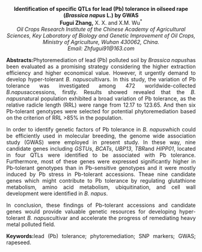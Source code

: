 <center><strong>Identification of specific QTLs for lead (Pb) tolerance in oilseed
rape (<i>Brassica napus</i> L.) by GWAS</strong>

<center><strong>Fugui Zhang,</strong> X. X. and X.M. Wu<sup>*</sup></i>

<center><i>Oil Crops Research Institute of the Chinese Academy of Agricultural Sciences, Key Laboratory of Biology and Genetic Improvement of Oil
Crops, Ministry of Agriculture, Wuhan 430062, China.</i>

<center><i>Email: Zhfugui91@163.com</i>

<p style="text-align:justify"><strong>Abstracts:</strong>Phytoremediation of lead (Pb) polluted soil by <i>Brassica
napus</i>has been evaluated as a promising strategy considering the higher
extraction efficiency and higher economical value. However, it urgently
demand to develop hyper-tolerant <i>B. napus</i>cultivars. In this study,
the variation of Pb tolerance was investigated among 472
worldwide-collected <i>B.napus</i>accessions, firstly. Results showed
revealed that the <i>B. napus</i>natural population exhibited a broad
variation of Pb tolerance, as the relative radicle length (RRL) were
range from 12.17 to 123.65. And then six Pb-tolerant genotypes were
selected for potential phytoremediation based on the criterion of RRL
&gt;85% in the population.

<p style="text-align:justify">In order to identify genetic factors of Pb tolerance in <i>B. napus</i>which
could be efficiently used in molecular breeding, the genome wide
association study (GWAS) were employed in present study. In these way,
nine candidate genes including <i>GSTUs</i>, <i>BCATs</i>, <i>UBP13</i>, <i>TBR</i>and
<i>HIPP01</i>, located in four QTLs were identified to be associated with Pb
tolerance. Furthermore, most of these genes were expressed significantly
higher in Pb-tolerant genotypes than in Pb-sensitive genotypes and it
were mostly induced by Pb stress in Pb-tolerant accessions. Theae nine
candidate genes which might contribute to Pb tolerance by regulating
glutathione metabolism, amino acid metabolism, ubiquitination, and cell
wall development were identified in <i>B. napus</i>.

<p style="text-align:justify">In conclusion, these findings of Pb-tolerant accessions and candidate
genes would provide valuable genetic resources for developing
hyper-tolerant <i>B. napus</i>cultivar and accelerate the progress of
remediating heavy metal polluted field.

<p style="text-align:justify"><strong>Keywords:</strong>lead (Pb) tolerance; phytoremediation; SNP markers; GWAS;
rapeseed.

